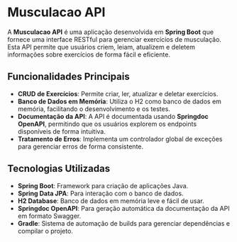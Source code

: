 # Musculacao API

A **Musculacao API** é uma aplicação desenvolvida em **Spring Boot** que fornece uma interface RESTful para gerenciar exercícios de musculação. Esta API permite que usuários criem, leiam, atualizem e deletem informações sobre exercícios de forma fácil e eficiente.

## Funcionalidades Principais

- **CRUD de Exercícios**: Permite criar, ler, atualizar e deletar exercícios.
- **Banco de Dados em Memória**: Utiliza o H2 como banco de dados em memória, facilitando o desenvolvimento e os testes.
- **Documentação da API**: A API é documentada usando **Springdoc OpenAPI**, permitindo que os usuários explorem os endpoints disponíveis de forma intuitiva.
- **Tratamento de Erros**: Implementa um controlador global de exceções para gerenciar erros de forma consistente.

## Tecnologias Utilizadas

- **Spring Boot**: Framework para criação de aplicações Java.
- **Spring Data JPA**: Para interação com o banco de dados.
- **H2 Database**: Banco de dados em memória leve e fácil de usar.
- **Springdoc OpenAPI**: Para geração automática da documentação da API em formato Swagger.
- **Gradle**: Sistema de automação de builds para gerenciar dependências e compilar o projeto.
